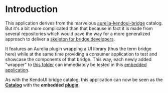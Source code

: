 # Introduction

This application derives from the marvelous [aurelia-kendoui-bridge](https://github.com/aurelia-ui-toolkits/aurelia-kendoui-bridge) catalog. But it's a bit more complicated than that because in fact it is made from several repositories which would pave the way for a more generalized approach to deliver a [skeleton for bridge developers](https://github.com/aurelia-ui-toolkits/skeleton-bridge).

It features an Aurelia plugin wrapping a UI library (thus the term bridge here) while at the same time providing a consumer application to test and showcase the components of that bridge. This way, each newly added "wrapper" to [this folder](https://github.com/aurelia-ui-toolkits/aurelia-materialize-bridge/tree/master/src) can immediately be tested in this [embedded application](https://github.com/aurelia-ui-toolkits/aurelia-materialize-bridge/tree/master/sample/src).

As with the KendoUI bridge catalog, this application can now be seen as the **[Catalog](http://aurelia-ui-toolkits.github.io/demo-materialize/#/project-status)** with the __embedded__ **[plugin](https://github.com/aurelia-ui-toolkits/aurelia-materialize-bridge/tree/master/src)**.
